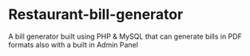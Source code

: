 # Restaurant-bill-generator
A bill generator built using PHP &amp; MySQL that can generate bills in PDF formats also with a built in Admin Panel
